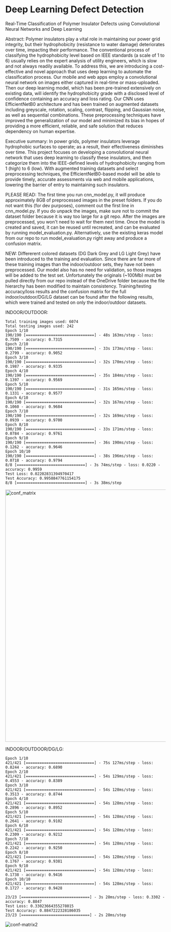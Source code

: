 # Deep Learning Defect Detection
Real-Time Classification of Polymer Insulator Defects using Convolutional Neural Networks and Deep Learning

Abstract:
Polymer insulators play a vital role in maintaining our power grid integrity, but their hydrophobicity (resistance to water damage) deteriorates over time, impacting their performance. The conventional process of classifying the hydrophobicity level based on IEEE standards (a scale of 1 to 6) usually relies on the expert analysis of utility engineers, which is slow and not always readily available. To address this, we are introducing a cost-effective and novel approach that uses deep learning to automate the classification process. Our mobile and web apps employ a convolutional neural network on images either captured in real-time or mass-uploaded. Then our deep learning model, which has been pre-trained extensively on existing data, will identify the hydrophobicity grade with a disclosed level of confidence containing an accuracy and loss rating. Our CNN uses EfficientNetB0 architecture and has been trained on augmented datasets including greyscale, rotation, scaling, contrast, flipping, and Gaussian noise, as well as sequential combinations. These preprocessing techniques have improved the generalization of our model and minimized its bias in hopes of providing a more efficient, reliable, and safe solution that reduces dependency on human expertise.

Executive summary:
In power grids, polymer insulators leverage hydrophobic surfaces to operate; as a result, their effectiveness diminishes over time. This project focuses on developing a convolutional neural network that uses deep learning to classify these insulators, and then categorize them into the IEEE-defined levels of hydrophobicity ranging from 1 (high) to 6 (low). With augmented training datasets and select preprocessing techniques, the EfficientNetB0-based model will be able to provide timely, accurate assessments via web and mobile applications, lowering the barrier of entry to maintaining such insulators.

PLEASE READ:
    The first time you run cnn_model.py, it will produce approximately 8GB of preprocessed images in the preset folders.
    If you do not want this (for dev purposes), comment out the first line in cnn_model.py.
    If you do unpack the images, make sure not to commit the dataset folder because it is way too large for a git repo.
    After the images are preprocessed, you won't need to wait for them next time.
    Once the model is created and saved, it can be reused until recreated, and can be evaluated by running model_evaluation.py.
    Alternatively, use the existing keras model from our repo to run model_evaluation.py right away and produce a confusion matrix.

NEW:
    Differerent colored datasets (DG Dark Grey and LG Light Grey) have been introduced to the training and evaluation.
    Since there are far more of these training images than the indoor/outdoor sets, they have not been preprocessed.
    Our model also has no need for validation, so those images will be added to the test set.
    Unfortunately the originals (~100Mb) must be pulled directly from our repo instead of the OneDrive folder because the
    file hierarchy has been modified to maintain consistency.
    Training/testing accuracy/loss results and the confusion matrix for the full indoor/outdoor/DG/LG dataset can be found
    after the following results, which were trained and tested on only the indoor/outdoor datasets.


INDOOR/OUTDOOR:

    Total training images used: 6074
    Total testing images used: 242
    Epoch 1/10
    190/190 [==============================] - 48s 163ms/step - loss: 0.7509 - accuracy: 0.7315
    Epoch 2/10
    190/190 [==============================] - 33s 173ms/step - loss: 0.2799 - accuracy: 0.9052
    Epoch 3/10
    190/190 [==============================] - 32s 170ms/step - loss: 0.1987 - accuracy: 0.9335
    Epoch 4/10
    190/190 [==============================] - 35s 184ms/step - loss: 0.1397 - accuracy: 0.9569
    Epoch 5/10
    190/190 [==============================] - 31s 165ms/step - loss: 0.1331 - accuracy: 0.9577
    Epoch 6/10
    190/190 [==============================] - 32s 167ms/step - loss: 0.1060 - accuracy: 0.9684
    Epoch 7/10
    190/190 [==============================] - 32s 169ms/step - loss: 0.0939 - accuracy: 0.9700
    Epoch 8/10
    190/190 [==============================] - 33s 171ms/step - loss: 0.0784 - accuracy: 0.9761
    Epoch 9/10
    190/190 [==============================] - 36s 190ms/step - loss: 0.1262 - accuracy: 0.9646
    Epoch 10/10
    190/190 [==============================] - 38s 196ms/step - loss: 0.0718 - accuracy: 0.9794
    8/8 [==============================] - 3s 74ms/step - loss: 0.0220 - accuracy: 0.9959
    Test Loss: 0.02202831394970417
    Test Accuracy: 0.9958847761154175
    8/8 [==============================] - 3s 38ms/step

<img width="789" alt="conf_matrix" src="https://github.com/DanielT504/deep-learning-defect-detection/assets/62156098/641edcf6-410e-4857-99da-f447fc7d5e40">


INDOOR/OUTDOOR/DG/LG:

    Epoch 1/10
    421/421 [==============================] - 75s 127ms/step - loss: 0.8244 - accuracy: 0.6890
    Epoch 2/10
    421/421 [==============================] - 54s 129ms/step - loss: 0.4553 - accuracy: 0.8389
    Epoch 3/10
    421/421 [==============================] - 54s 128ms/step - loss: 0.3513 - accuracy: 0.8744
    Epoch 4/10
    421/421 [==============================] - 54s 128ms/step - loss: 0.2896 - accuracy: 0.8952
    Epoch 5/10
    421/421 [==============================] - 54s 128ms/step - loss: 0.2641 - accuracy: 0.9102
    Epoch 6/10
    421/421 [==============================] - 54s 128ms/step - loss: 0.2309 - accuracy: 0.9212
    Epoch 7/10
    421/421 [==============================] - 54s 128ms/step - loss: 0.2242 - accuracy: 0.9250
    Epoch 8/10
    421/421 [==============================] - 54s 128ms/step - loss: 0.1767 - accuracy: 0.9381
    Epoch 9/10
    421/421 [==============================] - 54s 128ms/step - loss: 0.1738 - accuracy: 0.9416
    Epoch 10/10
    421/421 [==============================] - 54s 128ms/step - loss: 0.1727 - accuracy: 0.9428

    23/23 [==============================] - 3s 28ms/step - loss: 0.3302 - accuracy: 0.8847
    Test Loss: 0.33023664355278015
    Test Accuracy: 0.8847222328186035
    23/23 [==============================] - 2s 28ms/step

![conf-matrix2](https://github.com/DanielT504/deep-learning-defect-detection/assets/62156098/e8b8da1d-9c3c-4b2f-b8f5-c6116f5c16c8)
